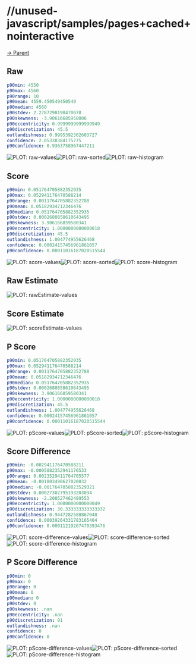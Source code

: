 
# //unused-javascript/samples/pages+cached+nointeractive

[→ Parent](../..)


## Raw


```yaml
p90min: 4550
p90max: 4560
p90range: 10
p90mean: 4559.450549450549
p90median: 4560
p90stdev: 2.2787298190470078
p90skewness: -3.90616685958006
p90eccentricity: 0.9999999999999949
p90discretization: 45.5
outlandishness: 0.9995392302603727
confidence: 2.05338384175775
p90confidence: 0.9363758967447211

```

![PLOT: raw-values](./raw/values.svg)![PLOT: raw-sorted](./raw/sorted.svg)![PLOT: raw-histogram](./raw/histogram.svg)
## Score


```yaml
p90min: 0.051764705882352935
p90max: 0.052941176470588214
p90range: 0.0011764705882352788
p90mean: 0.05182934712346476
p90median: 0.051764705882352935
p90stdev: 0.0002680858610643495
p90skewness: 3.906166859580341
p90eccentricity: 1.0000000000000018
p90discretization: 45.5
outlandishness: 1.004774955626468
confidence: 0.00024157456961861057
p90confidence: 0.00011016187020515544

```

![PLOT: score-values](./score/values.svg)![PLOT: score-sorted](./score/sorted.svg)![PLOT: score-histogram](./score/histogram.svg)
## Raw Estimate

![PLOT: rawEstimate-values](./rawEstimate/values.svg)
## Score Estimate

![PLOT: scoreEstimate-values](./scoreEstimate/values.svg)
## P Score


```yaml
p90min: 0.051764705882352935
p90max: 0.052941176470588214
p90range: 0.0011764705882352788
p90mean: 0.05182934712346476
p90median: 0.051764705882352935
p90stdev: 0.0002680858610643495
p90skewness: 3.906166859580341
p90eccentricity: 1.0000000000000018
p90discretization: 45.5
outlandishness: 1.004774955626468
confidence: 0.00024157456961861057
p90confidence: 0.00011016187020515544

```

![PLOT: pScore-values](./pScore/values.svg)![PLOT: pScore-sorted](./pScore/sorted.svg)![PLOT: pScore-histogram](./pScore/histogram.svg)
## Score Difference


```yaml
p90min: -0.002941176470588211
p90max: -0.0005882352941176533
p90range: 0.0023529411764705577
p90mean: -0.001803490627020032
p90median: -0.0017647058823529321
p90stdev: 0.00027302795193203034
p90skewness: -2.208527462489553
p90eccentricity: 1.0000000000000049
p90discretization: 30.333333333333332
outlandishness: 0.9447282588867048
confidence: 0.00039264331783165404
p90confidence: 0.00011219267470393476

```

![PLOT: score-difference-values](./score-difference/values.svg)![PLOT: score-difference-sorted](./score-difference/sorted.svg)![PLOT: score-difference-histogram](./score-difference/histogram.svg)
## P Score Difference


```yaml
p90min: 0
p90max: 0
p90range: 0
p90mean: 0
p90median: 0
p90stdev: 0
p90skewness: .nan
p90eccentricity: .nan
p90discretization: 91
outlandishness: .nan
confidence: 0
p90confidence: 0

```

![PLOT: pScore-difference-values](./pScore-difference/values.svg)![PLOT: pScore-difference-sorted](./pScore-difference/sorted.svg)![PLOT: pScore-difference-histogram](./pScore-difference/histogram.svg)